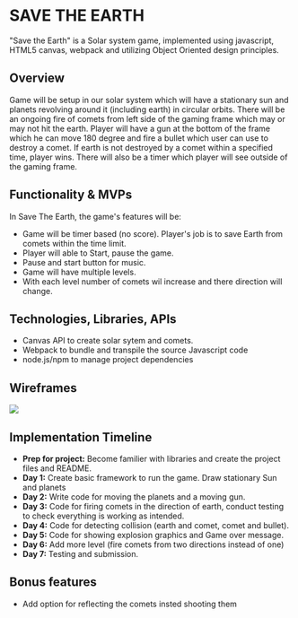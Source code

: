 
# SAVE THE EARTH

"Save the Earth" is a Solar system game, implemented using javascript, HTML5 canvas, webpack and utilizing Object Oriented design principles.

## Overview

Game will be setup in our solar system which will have a stationary sun and planets revolving around it (including earth) in circular orbits. There will be an ongoing fire of comets from left side of the gaming frame which may or may not hit the earth. Player will have a gun at the bottom of the frame which he can move 180 degree and fire a bullet which user can use to destroy a comet. If earth is not destroyed by a comet within a specified time, player wins. There will also be a timer which player will see outside of the gaming frame.


## Functionality & MVPs

  In Save The Earth, the game's features will be:

  * Game will be timer based (no score). Player's job is to save Earth from comets      within the time limit.
  * Player will able to Start, pause the game.
  * Pause and start button for music.
  * Game will have multiple levels.
  * With each level number of comets wil increase and there direction will change.
  


## Technologies, Libraries, APIs

  * Canvas API to create solar sytem and comets.
  * Webpack to bundle and transpile the source Javascript code
  * node.js/npm to manage project dependencies

## Wireframes

<img src="./images#wireframe.png" raw=true>


## Implementation Timeline

  * **Prep for project:** Become familier with libraries and create the project files and README.
  * **Day 1:**  Create basic framework to run the game. Draw stationary Sun and planets
  * **Day 2:**  Write code for moving the planets and a moving gun.
  * **Day 3:**  Code for firing comets in the direction of earth, conduct testing to check everything is working as intended.
  * **Day 4:**  Code for detecting collision (earth and comet, comet and bullet).
  * **Day 5:**  Code for showing explosion graphics and Game over message.
  * **Day 6:**  Add more level (fire comets from two directions instead of one)
  * **Day 7:**  Testing and submission.

## Bonus features

  * Add option for reflecting the comets insted shooting them